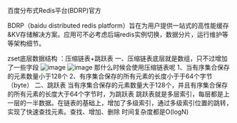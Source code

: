 百度分布式Redis平台(BDRP)官方

BDRP（baidu distributed redis platform）旨在为用户提供一站式的高性能缓存&KV存储解决方案。应用可不必考虑后端redis实例切换，数据分片，运行维护等等架构细节。

zset底层数据结构 ：压缩链表+跳跃表
一、压缩链表底层就是数组，只不过增加了一些字段
![image](https://user-images.githubusercontent.com/102338681/185834201-af3b4cf9-6438-4a1e-aa61-3d8a521faa39.png)
![image](https://user-images.githubusercontent.com/102338681/185834224-7091587e-e4e5-47b3-b3e8-af33a2f989bd.png)
那什么时候会使用压缩链表呢
1、当有序集合保存的元素数量小于128个
2、有序集合保存的所有元素的长度小于于64个字节（byte）
二、跳跃表
当有序集合保存的元素数量大于128个，并且有序集合保存的所有元素的长度大于64个字节时，为跳跃表
跳跃表就是多层索引，每层都是上一层的一半数据。在链表的基础上，增加了多级索引，通过多级索引位置的跳转，实现了快速查找元素。查找、增加、删除 时间复杂度都是O(logN)
